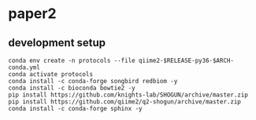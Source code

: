 # paper2

## development setup

    conda env create -n protocols --file qiime2-$RELEASE-py36-$ARCH-conda.yml
    conda activate protocols
    conda install -c conda-forge songbird redbiom -y
    conda install -c bioconda bowtie2 -y
    pip install https://github.com/knights-lab/SHOGUN/archive/master.zip
    pip install https://github.com/qiime2/q2-shogun/archive/master.zip
    conda install -c conda-forge sphinx -y
